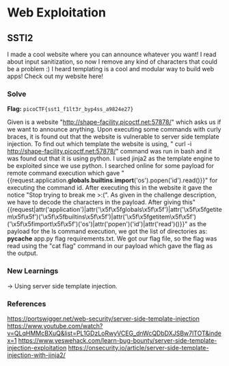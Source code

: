 # Web Exploitation

## SSTI2
I made a cool website where you can announce whatever you want! I read about input sanitization, so now I remove any kind of characters that could be a problem :)
I heard templating is a cool and modular way to build web apps! Check out my website here!

### Solve
**Flag:** `picoCTF{sst1_f1lt3r_byp4ss_a9824e27}`

Given is a website "http://shape-facility.picoctf.net:57878/" which asks us if we want to announce anything. Upon executing some commands with curly braces, it is found out that the website is vulnerable to server side template injection. To find out which template the website is using, " curl -i http://shape-facility.picoctf.net:57878/" command was run in bash and it was found out that it is using python. I used jinja2 as the template engine to be exploited since we use python. I searched online for some payload for remote command execution which gave "{{request.application.__globals__.__builtins__.__import__('os').popen('id').read()}}" for executing the command id. After executing this in the website it gave the notice "Stop trying to break me >:(". As given in the challenge description, we have to decode the characters in the payload. After giving this"{{request|attr('application')|attr('\x5f\x5fglobals\x5f\x5f')|attr('\x5f\x5fgetitem\x5f\x5f')('\x5f\x5fbuiltins\x5f\x5f')|attr('\x5f\x5fgetitem\x5f\x5f')('\x5f\x5fimport\x5f\x5f')('os')|attr('popen')('id')|attr('read')()}}" as the payload for the ls command execution, we got the list of directories as: __pycache__ app.py flag requirements.txt. We got our flag file, so the flag was read using the "cat flag" command in our payload which gave the flag as the output.

### New Learnings
-> Using server side template injection.

### References
https://portswigger.net/web-security/server-side-template-injection 
https://www.youtube.com/watch?v=QLqHMMcBXuQ&list=PL1GDzLoRwyVCEG_dnWcQDbDXJSBw7lTOT&index=1
https://www.yeswehack.com/learn-bug-bounty/server-side-template-injection-exploitation
https://onsecurity.io/article/server-side-template-injection-with-jinja2/